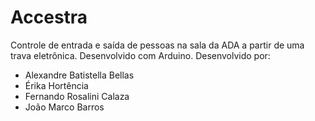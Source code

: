 # Accestra
Controle de entrada e saída de pessoas na sala da ADA a partir de uma trava eletrônica. Desenvolvido com Arduino.
Desenvolvido por:
* Alexandre Batistella Bellas
* Érika Hortência
* Fernando Rosalini Calaza
* João Marco Barros
